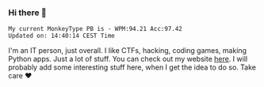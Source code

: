 ### Hi there 👋
<!-- PB START -->
```
My current MonkeyType PB is - WPM:94.21 Acc:97.42
Updated on: 14:40:14 CEST Time
```
<!-- PB END -->
I'm an IT person, just overall. I like CTFs, hacking, coding games, making Python apps. Just a lot of stuff.
You can check out my website [here](https://skill3472.github.io/).
I will probably add some interesting stuff here, when I get the idea to do so. Take care ❤️
